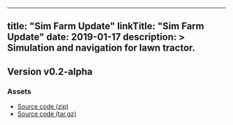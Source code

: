 
---
title: "Sim Farm Update"
linkTitle: "Sim Farm Update"
date: 2019-01-17
description: >
  Simulation and navigation for lawn tractor.
---

## Version v0.2-alpha
### Assets

- [Source code (zip)](https://github.com/ros-agriculture/ros_lawn_tractor/archive/v0.2-alpha.zip)
- [Source code (tar.gz)](https://github.com/ros-agriculture/ros_lawn_tractor/archive/v0.2-alpha.tar.gz)